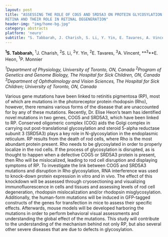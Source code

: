 ```yaml
---
layout: post
title: "ASSESSING THE ROLE OF COG5 AND SRD5A3 ON PROTEIN GLYCOSYLATION IN THE
RETINA AND THEIR ROLE IN RETINAL DEGENERATION"
header-img: "img/home-bg.jpg"
category: abstracts
platform: 'neuro'
subtitle: "S. Tabbarah, J. Charish, S. Li, Y. Yin, E. Tavares, A. Vincent, E. Heon, P. Monnier"
---
```

**<sup>1</sup>S. Tabbarah,** <sup>1</sup>J. Charish, <sup>2</sup>S. Li, <sup>2</sup>Y. Yin, <sup>2</sup>E. Tavares,
<sup>3</sup>A. Vincent, **<sup>3</sup>**E. Heon, <sup>1</sup>P. Monnier

_<sup>1</sup>Department of Physiology, University of Toronto, ON, Canada
<sup>2</sup>Program of Genetics and Genome Biology, The Hospital for Sick
Children, ON, Canada
<sup>3</sup>Department of Ophthalmology and Vision Sciences, The Hospital for
Sick Children; University of Toronto, ON, Canada_

Various gene mutations have been linked to retinitis pigmentosa (RP),
most of which are mutations in the photoreceptor protein rhodopsin
(Rho), however, there remains various forms of the disease that are
unaccounted for by any of these mutations. Recently, Dr. Elise Heon’s
team has identified novel mutations in two genes, COG5 and SRD5A3, which
have been linked to RP. Conserved oligomeric complex (COG) aids the
Golgi complex in carrying out post-translational glycosylation and
steroid 5-alpha reductase subunit 3 (SRD5A3) plays a key role in
N-glycosylation in the endoplasmic reticulum. RP results from the death
of rod cells, where Rho is the most abundant protein present. Rho needs
to be glycosylated in order to properly localize in the rod cells. If
the process of glycosylation is disrupted, as is thought to happen when
a defective COG5 or SRD5A3 protein is present, then Rho will be
mislocalized, leading to rod cell disruption and displaying symptoms of
RP. To investigate the link between COG5 and SRD5A3 mutations and
disruption in Rho glycosylation, RNA interference was used to knock-down
protein expression in vitro and in vivo. The effect of this knockdown
will be assessed through cryosectioning and visualizing
immunofluorescence in cells and tissues and assessing levels of rod cell
degeneration, rhodopsin mislocalization and/or rhodopsin
misglycosylation. Additionally, the human-form mutations will be induced
in GFP-tagged constructs of the genes for transfection in mice to assess
their specific effects. Afterwards, mouse models will be developed
harboring the mutations in order to perform behavioral visual
assessments and understanding the global effect of the mutations. This
study will contribute to the understanding of the mechanism behind not
only RP, but also several other severe diseases that are due to defects
in glycosylation.
